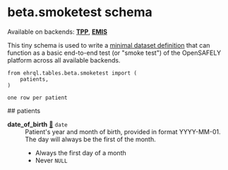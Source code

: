 # <strong>beta.smoketest</strong> schema

Available on backends: [**TPP**](../../backends#tpp), [**EMIS**](../../backends#emis)

This tiny schema is used to write a [minimal dataset definition][smoketest_repo] that
can function as a basic end-to-end test (or "smoke test") of the OpenSAFELY platform
across all available backends.

[smoketest_repo]: https://github.com/opensafely/test-age-distribution

``` {.python .copy title='To use this schema in an ehrQL file:'}
from ehrql.tables.beta.smoketest import (
    patients,
)
```

<p class="dimension-indicator"><code>one row per patient</code></p>
## patients



<dl markdown="block" class="schema-column-list">
<div markdown="block">
  <dt id="patients.date_of_birth">
    <strong>date_of_birth</strong>
    <a class="headerlink" href="#patients.date_of_birth" title="Permanent link">🔗</a>
    <code>date</code>
  </dt>
  <dd markdown="block">
Patient's year and month of birth, provided in format YYYY-MM-01. The day will always be the first of the month.

 * Always the first day of a month
 * Never `NULL`
  </dd>
</div>

</dl>
